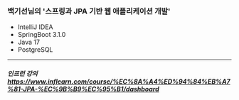 ### 백기선님의 '스프링과 JPA 기반 웹 애플리케이션 개발'


- IntelliJ IDEA
- SpringBoot 3.1.0
- Java 17
- PostgreSQL

 
---
##### 인프런 강의 https://www.inflearn.com/course/%EC%8A%A4%ED%94%84%EB%A7%81-JPA-%EC%9B%B9%EC%95%B1/dashboard